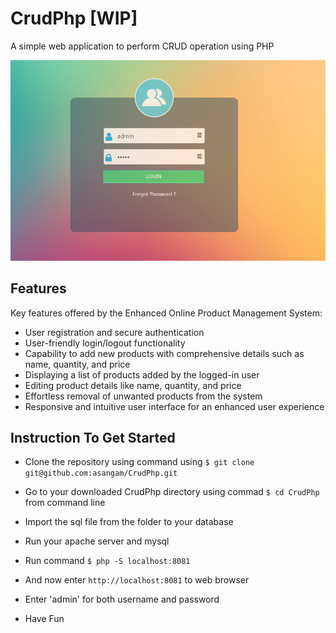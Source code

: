 # CrudPhp [WIP]
A simple web application to perform CRUD operation using PHP

<!-- Project demo[Only html files] can be accessed at https://asangam.github.io/CrudPhp/ -->

<img src="img/projectlogin.png" alt="">

## Features

Key features offered by the Enhanced Online Product Management System:

- User registration and secure authentication
- User-friendly login/logout functionality
- Capability to add new products with comprehensive details such as name, quantity, and price
- Displaying a list of products added by the logged-in user
- Editing product details like name, quantity, and price
- Effortless removal of unwanted products from the system
- Responsive and intuitive user interface for an enhanced user experience


## Instruction To Get Started
- Clone the repository using command using ```$ git clone git@github.com:asangam/CrudPhp.git```
- Go to your downloaded CrudPhp directory using commad ```$ cd CrudPhp``` from command line
- Import the sql file from the folder to your database

- Run your apache server and mysql
- Run command ```$ php -S localhost:8081```
- And now enter ```http://localhost:8081``` to web browser
- Enter 'admin' for both username and password
- Have Fun
